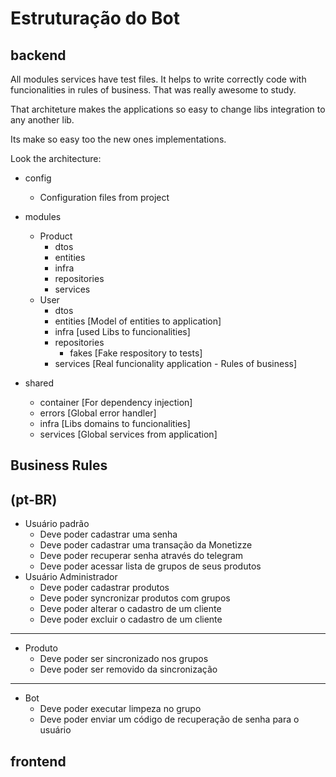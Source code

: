 # Estruturação do Bot

## backend

All modules services have test files. It helps to write correctly code with funcionalities in rules of business. That was really awesome to study.

That architeture makes the applications so easy to change libs integration to any another lib.

Its make so easy too the new ones implementations.

Look the architecture:

- config
  - Configuration files from project

- modules
  - Product
    - dtos
    - entities
    - infra
    - repositories
    - services
  - User
    - dtos
    - entities [Model of entities to application]
    - infra [used Libs to funcionalities]
    - repositories
      - fakes [Fake respository to tests]
    - services [Real funcionality application - Rules of business]
- shared
  - container [For dependency injection]
  - errors [Global error handler]
  - infra [Libs domains to funcionalities]
  - services [Global services from application]

## Business Rules

(pt-BR)
-
- Usuário padrão
  - Deve poder cadastrar uma senha
  - Deve poder cadastrar uma transação da Monetizze
  - Deve poder recuperar senha através do telegram
  - Deve poder acessar lista de grupos de seus produtos
- Usuário Administrador
  - Deve poder cadastrar produtos
  - Deve poder syncronizar produtos com grupos
  - Deve poder alterar o cadastro de um cliente
  - Deve poder excluir o cadastro de um cliente

---

- Produto
  - Deve poder ser sincronizado nos grupos
  - Deve poder ser removido da sincronização

---

- Bot
  - Deve poder executar limpeza no grupo
  - Deve poder enviar um código de recuperação de senha para o usuário

## frontend
